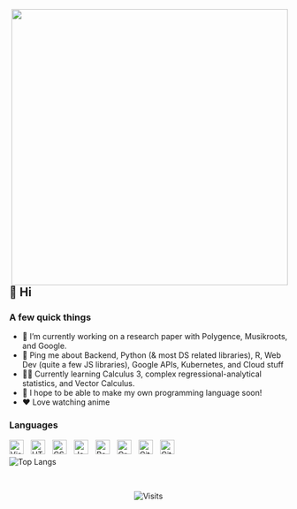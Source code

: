 <img width="500px" align="right" style="float:right" src="https://media.tenor.com/Mmz0dJudGtoAAAAC/explosion-anime.gif" />
<div>
  <h2>👋 Hi</h2>
  <h3>A few quick things</h3>
  <ul>
    <li>🔭 I’m currently working on a research paper with Polygence, Musikroots, and Google.</li>
    <li>💬 Ping me about Backend, Python (& most DS related libraries), R, Web Dev (quite a few JS libraries), Google APIs, Kubernetes, and Cloud stuff </li>
    <li>👨‍💻 Currently learning Calculus 3, complex regressional-analytical statistics, and Vector Calculus.</li>
    <li>🥅 I hope to be able to make my own programming language soon!</li>
    <li>❤ Love watching anime
  </ul>
</div>


### Languages
<img align="left" alt="Visual Studio Code" width="26px" src="https://cdn.jsdelivr.net/gh/devicons/devicon/icons/vscode/vscode-original.svg" style="padding-right:10px;" />
<img align="left" alt="HTML5" width="26px" src="https://cdn.jsdelivr.net/gh/devicons/devicon/icons/html5/html5-original.svg" style="padding-right:10px;" />
<img align="left" alt="CSS3" width="26px" src="https://cdn.jsdelivr.net/gh/devicons/devicon/icons/css3/css3-original.svg" style="padding-right:10px;" />
<img align="left" alt="JavaScript" width="26px" src="https://cdn.jsdelivr.net/gh/devicons/devicon/icons/javascript/javascript-original.svg" style="padding-right:10px;" />
<img align="left" alt="React" width="26px" src="https://cdn.jsdelivr.net/gh/devicons/devicon/icons/react/react-original.svg" style="padding-right:10px;" />
<img align="left" alt="GraphQL" width="26px" src="https://cdn.jsdelivr.net/gh/devicons/devicon/icons/graphql/graphql-plain.svg" style="padding-right:10px;" />
<img align="left" alt="Git" width="26px" src="https://cdn.jsdelivr.net/gh/devicons/devicon/icons/git/git-original.svg" style="padding-right:10px;" />
<img align="left" alt="GitHub" width="26px" src="https://user-images.githubusercontent.com/3369400/139447912-e0f43f33-6d9f-45f8-be46-2df5bbc91289.png" style="padding-right:10px;" />

&nbsp;<div align="left">
![Top Langs](https://github-readme-stats.vercel.app/api/top-langs/?username=realtime9&layout=compact&theme=dark)
</div>

&nbsp;<div align="center">
  ![Visits](https://komarev.com/ghpvc/?username=realtime9&logo=GitHub&label=github%20visits&color=336699&logoColor=white&style=flat-square)
</div>

